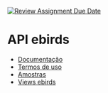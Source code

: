 [![Review Assignment Due Date](https://classroom.github.com/assets/deadline-readme-button-22041afd0340ce965d47ae6ef1cefeee28c7c493a6346c4f15d667ab976d596c.svg)](https://classroom.github.com/a/oHw8ptbv)
# API ebirds
- [Documentação](https://documenter.getpostman.com/view/664302/S1ENwy59)
- [Termos de uso](https://www.birds.cornell.edu/home/ebird-api-terms-of-use/)
- [Amostras](https://support.ebird.org/en/support/solutions/articles/48000838205-download-ebird-data#anchorEBD)
- [Views ebirds](https://ebird.org/explore)
